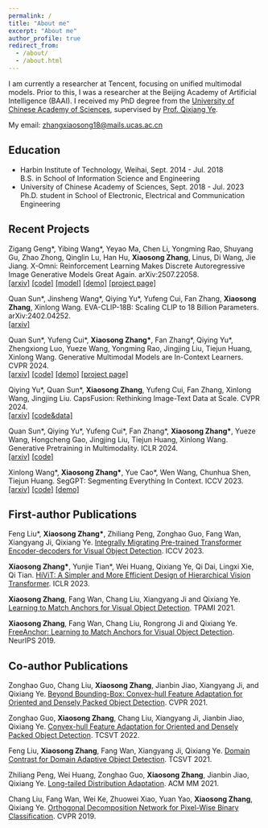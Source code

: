 ```yaml
---
permalink: /
title: "About me"
excerpt: "About me"
author_profile: true
redirect_from: 
  - /about/
  - /about.html
---
```


I am currently a researcher at Tencent, focusing on unified multimodal models. Prior to this, I was a researcher at the Beijing Academy of Artificial Intelligence (BAAI). I received my PhD degree from the [University of Chinese Academy of Sciences](http://english.ucas.ac.cn/), supervised by [Prof. Qixiang Ye](http://people.ucas.ac.cn/~0007279?language=en). 

My email: zhangxiaosong18@mails.ucas.ac.cn

## Education

<ul>
<li style="list-style-type: disc;">
Harbin Institute of Technology, Weihai, Sept. 2014 - Jul. 2018<br>B.S. in School of Information Science and Engineering
</li>

<li style="list-style-type: disc;">
University of Chinese Academy of Sciences, Sept. 2018 - Jul. 2023<br>Ph.D. student in School of Electronic, Electrical and Communication Engineering
</li>
</ul>

## Recent Projects

Zigang Geng\*, Yibing Wang\*, Yeyao Ma, Chen Li, Yongming Rao, Shuyang Gu, Zhao Zhong, Qinglin Lu, Han Hu, **Xiaosong Zhang**, Linus, Di Wang, Jie Jiang. X-Omni: Reinforcement Learning Makes Discrete Autoregressive Image Generative Models Great Again. arXiv:2507.22058.<br>[[arxiv]](https://arxiv.org/pdf/2507.22058) [[code]](https://github.com/X-Omni-Team/X-Omni) [[model]](https://huggingface.co/collections/X-Omni/x-omni-models-6888aadcc54baad7997d7982) [[demo]](https://huggingface.co/collections/X-Omni/x-omni-spaces-6888c64f38446f1efc402de7) [[project page]](https://x-omni-team.github.io)

Quan Sun\*, Jinsheng Wang\*, Qiying Yu\*, Yufeng Cui, Fan Zhang, **Xiaosong Zhang**, Xinlong Wang. EVA-CLIP-18B: Scaling CLIP to 18 Billion Parameters. arXiv:2402.04252.<br>[[arxiv]](https://arxiv.org/pdf/2402.04252)

Quan Sun\*, Yufeng Cui\*, **Xiaosong Zhang\***, Fan Zhang\*, Qiying Yu\*, Zhengxiong Luo, Yueze Wang, Yongming Rao, Jingjing Liu, Tiejun Huang, Xinlong Wang. Generative Multimodal Models are In-Context Learners. CVPR 2024.<br>[[arxiv]](https://arxiv.org/pdf/2312.13286) [[code]](https://github.com/baaivision/Emu) [[demo]](https://emu.ssi.plus/) [[project page]](https://baaivision.github.io/emu2)

Qiying Yu\*, Quan Sun\*, **Xiaosong Zhang**, Yufeng Cui, Fan Zhang, Xinlong Wang, Jingjing Liu. CapsFusion: Rethinking Image-Text Data at Scale. CVPR 2024.<br>[[arxiv]](https://arxiv.org/pdf/2310.20550) [[code&data]](https://github.com/baaivision/CapsFusion)

Quan Sun\*, Qiying Yu\*, Yufeng Cui\*, Fan Zhang\*, **Xiaosong Zhang\***, Yueze Wang, Hongcheng Gao, Jingjing Liu, Tiejun Huang, Xinlong Wang. Generative Pretraining in Multimodality. ICLR 2024.<br>[[arxiv]](https://arxiv.org/pdf/2307.05222) [[code]](https://github.com/baaivision/Emu)

Xinlong Wang\*, **Xiaosong Zhang\***, Yue Cao\*, Wen Wang, Chunhua Shen, Tiejun Huang. SegGPT: Segmenting Everything In Context. ICCV 2023.<br>[[arxiv]](https://arxiv.org/pdf/2304.03284) [[code]](https://github.com/baaivision/Painter) [[demo]](https://huggingface.co/spaces/BAAI/SegGPT)

## First-author Publications

Feng Liu\*, **Xiaosong Zhang\***, Zhiliang Peng, Zonghao Guo, Fang Wan, Xiangyang Ji, Qixiang Ye. [Integrally Migrating Pre-trained Transformer Encoder-decoders for Visual Object Detection](https://arxiv.org/pdf/2205.09613). ICCV 2023.

**Xiaosong Zhang\***, Yunjie Tian\*, Wei Huang, Qixiang Ye, Qi Dai, Lingxi Xie, Qi Tian. [HiViT: A Simpler and More Efficient Design of Hierarchical Vision Transformer](https://openreview.net/pdf?id=3F6I-0-57SC). ICLR 2023.

**Xiaosong Zhang**, Fang Wan, Chang Liu, Xiangyang Ji and Qixiang Ye. [Learning to Match Anchors for Visual Object Detection](https://ieeexplore.ieee.org/document/9321141). TPAMI 2021.

**Xiaosong Zhang**, Fang Wan, Chang Liu, Rongrong Ji and Qixiang Ye. [FreeAnchor: Learning to Match Anchors for Visual Object Detection](https://proceedings.neurips.cc/paper/2019/file/43ec517d68b6edd3015b3edc9a11367b-Paper.pdf). NeurIPS 2019.


## Co-author Publications

Zonghao Guo, Chang Liu, **Xiaosong Zhang**, Jianbin Jiao, Xiangyang Ji, and Qixiang Ye. [Beyond Bounding-Box: Convex-hull Feature Adaptation for Oriented and Densely Packed Object Detection](https://openaccess.thecvf.com/content/CVPR2021/papers/Guo_Beyond_Bounding-Box_Convex-Hull_Feature_Adaptation_for_Oriented_and_Densely_Packed_CVPR_2021_paper.pdf). CVPR 2021.

Zonghao Guo, **Xiaosong Zhang**, Chang Liu, Xiangyang Ji, Jianbin Jiao, Qixiang Ye. [Convex-hull Feature Adaptation for Oriented and Densely Packed Object Detection](https://ieeexplore.ieee.org/document/9668956). TCSVT 2022. 

Feng Liu, **Xiaosong Zhang**, Fang Wan, Xiangyang Ji, Qixiang Ye. [Domain Contrast for Domain Adaptive Object Detection](https://ieeexplore.ieee.org/document/9462093). TCSVT 2021. 

Zhiliang Peng, Wei Huang, Zonghao Guo, **Xiaosong Zhang**, Jianbin Jiao, Qixiang Ye. [Long-tailed Distribution Adaptation](https://dl.acm.org/doi/10.1145/3474085.3475479). ACM MM 2021.

Chang Liu, Fang Wan, Wei Ke, Zhuowei Xiao, Yuan Yao, **Xiaosong Zhang**, Qixiang Ye. [Orthogonal Decomposition Network for Pixel-Wise Binary Classification](https://openaccess.thecvf.com/content_CVPR_2019/papers/Liu_Orthogonal_Decomposition_Network_for_Pixel-Binary_Classification_CVPR_2019_paper.pdf). CVPR 2019.

<!-- 
This is the front page of a website that is powered by the [academicpages template](https://github.com/academicpages/academicpages.github.io) and hosted on GitHub pages. [GitHub pages](https://pages.github.com) is a free service in which websites are built and hosted from code and data stored in a GitHub repository, automatically updating when a new commit is made to the respository. This template was forked from the [Minimal Mistakes Jekyll Theme](https://mmistakes.github.io/minimal-mistakes/) created by Michael Rose, and then extended to support the kinds of content that academics have: publications, talks, teaching, a portfolio, blog posts, and a dynamically-generated CV. You can fork [this repository](https://github.com/academicpages/academicpages.github.io) right now, modify the configuration and markdown files, add your own PDFs and other content, and have your own site for free, with no ads! An older version of this template powers my own personal website at [stuartgeiger.com](http://stuartgeiger.com), which uses [this Github repository](https://github.com/staeiou/staeiou.github.io).

A data-driven personal website
======
Like many other Jekyll-based GitHub Pages templates, academicpages makes you separate the website's content from its form. The content & metadata of your website are in structured markdown files, while various other files constitute the theme, specifying how to transform that content & metadata into HTML pages. You keep these various markdown (.md), YAML (.yml), HTML, and CSS files in a public GitHub repository. Each time you commit and push an update to the repository, the [GitHub pages](https://pages.github.com/) service creates static HTML pages based on these files, which are hosted on GitHub's servers free of charge.

Many of the features of dynamic content management systems (like Wordpress) can be achieved in this fashion, using a fraction of the computational resources and with far less vulnerability to hacking and DDoSing. You can also modify the theme to your heart's content without touching the content of your site. If you get to a point where you've broken something in Jekyll/HTML/CSS beyond repair, your markdown files describing your talks, publications, etc. are safe. You can rollback the changes or even delete the repository and start over -- just be sure to save the markdown files! Finally, you can also write scripts that process the structured data on the site, such as [this one](https://github.com/academicpages/academicpages.github.io/blob/master/talkmap.ipynb) that analyzes metadata in pages about talks to display [a map of every location you've given a talk](https://academicpages.github.io/talkmap.html).

Getting started
======
1. Register a GitHub account if you don't have one and confirm your e-mail (required!)
1. Fork [this repository](https://github.com/academicpages/academicpages.github.io) by clicking the "fork" button in the top right. 
1. Go to the repository's settings (rightmost item in the tabs that start with "Code", should be below "Unwatch"). Rename the repository "[your GitHub username].github.io", which will also be your website's URL.
1. Set site-wide configuration and create content & metadata (see below -- also see [this set of diffs](http://archive.is/3TPas) showing what files were changed to set up [an example site](https://getorg-testacct.github.io) for a user with the username "getorg-testacct")
1. Upload any files (like PDFs, .zip files, etc.) to the files/ directory. They will appear at https://[your GitHub username].github.io/files/example.pdf.  
1. Check status by going to the repository settings, in the "GitHub pages" section

Site-wide configuration
------
The main configuration file for the site is in the base directory in [_config.yml](https://github.com/academicpages/academicpages.github.io/blob/master/_config.yml), which defines the content in the sidebars and other site-wide features. You will need to replace the default variables with ones about yourself and your site's github repository. The configuration file for the top menu is in [_data/navigation.yml](https://github.com/academicpages/academicpages.github.io/blob/master/_data/navigation.yml). For example, if you don't have a portfolio or blog posts, you can remove those items from that navigation.yml file to remove them from the header. 

Create content & metadata
------
For site content, there is one markdown file for each type of content, which are stored in directories like _publications, _talks, _posts, _teaching, or _pages. For example, each talk is a markdown file in the [_talks directory](https://github.com/academicpages/academicpages.github.io/tree/master/_talks). At the top of each markdown file is structured data in YAML about the talk, which the theme will parse to do lots of cool stuff. The same structured data about a talk is used to generate the list of talks on the [Talks page](https://academicpages.github.io/talks), each [individual page](https://academicpages.github.io/talks/2012-03-01-talk-1) for specific talks, the talks section for the [CV page](https://academicpages.github.io/cv), and the [map of places you've given a talk](https://academicpages.github.io/talkmap.html) (if you run this [python file](https://github.com/academicpages/academicpages.github.io/blob/master/talkmap.py) or [Jupyter notebook](https://github.com/academicpages/academicpages.github.io/blob/master/talkmap.ipynb), which creates the HTML for the map based on the contents of the _talks directory).

**Markdown generator**

I have also created [a set of Jupyter notebooks](https://github.com/academicpages/academicpages.github.io/tree/master/markdown_generator
) that converts a CSV containing structured data about talks or presentations into individual markdown files that will be properly formatted for the academicpages template. The sample CSVs in that directory are the ones I used to create my own personal website at stuartgeiger.com. My usual workflow is that I keep a spreadsheet of my publications and talks, then run the code in these notebooks to generate the markdown files, then commit and push them to the GitHub repository.

How to edit your site's GitHub repository
------
Many people use a git client to create files on their local computer and then push them to GitHub's servers. If you are not familiar with git, you can directly edit these configuration and markdown files directly in the github.com interface. Navigate to a file (like [this one](https://github.com/academicpages/academicpages.github.io/blob/master/_talks/2012-03-01-talk-1.md) and click the pencil icon in the top right of the content preview (to the right of the "Raw | Blame | History" buttons). You can delete a file by clicking the trashcan icon to the right of the pencil icon. You can also create new files or upload files by navigating to a directory and clicking the "Create new file" or "Upload files" buttons. 

Example: editing a markdown file for a talk
![Editing a markdown file for a talk](/images/editing-talk.png)

For more info
------
More info about configuring academicpages can be found in [the guide](https://academicpages.github.io/markdown/). The [guides for the Minimal Mistakes theme](https://mmistakes.github.io/minimal-mistakes/docs/configuration/) (which this theme was forked from) might also be helpful. -->
